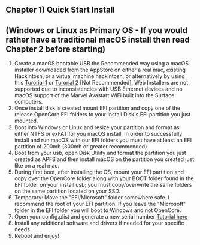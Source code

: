 ##  Chapter 1) Quick Start Install 
## (Windows or Linux as Primary OS - If you would rather have a traditional macOS install then read Chapter 2 before starting)

1. Create a macOS bootable USB the Recommended way using a macOS installer downloaded from the AppStore on either a real mac, existing Hackintosh, or a virtual machine hackintosh, or alternatively by using this [Turorial 1](https://www.reddit.com/r/hackintosh/comments/jrrhox/how_to_make_a_full_offline_installer_for_macos_on/) or [Turorial 2](https://pureinfotech.com/create-macos-bootable-usb-windows/) [Not Recommended]. Web Installers are not supported due to inconsistencies with USB Ethernet devices and no macOS support of the Marvel Avastart WiFi built into the Surface computers.
2. Once install disk is created mount EFI partition and copy one of the release OpenCore EFI folders to your Install Disk's EFI partition you just mounted. 
3. Boot into Windows or Linux and resize your partition and format as either NTFS or exFAT for you macOS install. In order to successfully install and run macOS with our EFI folders you must have at least an EFI partition of 200mb (300mb or greater recommended)
4. Boot from your usb, open Disk Utility and format the partition you just created as APFS and then install macOS on the partition you created just like on a real mac.
5. During first boot, after installing the OS, mount your EFI partition and copy over the OpenCore folder along with your BOOT folder found in the EFI folder on your install usb; you must copy/overwrite the same folders on the same partition located on your SSD.
6. Temporary: Move the "EFI/Microsoft" folder somewhere safe. I recommend the root of your EFI partition. If you leave the "Microsoft" folder in the EFI folder you will boot to Windows and not OpenCore.
7. Open your config.plist and generate a new serial number [Tutorial here](https://hackintosher.com/forums/thread/generate-your-own-hackintosh-serial-number-board-serial-number-uuid-mlb-rom-in-clover.306/)
8. Install any additional software and drivers if needed for your specific needs
9. Reboot and enjoy!

